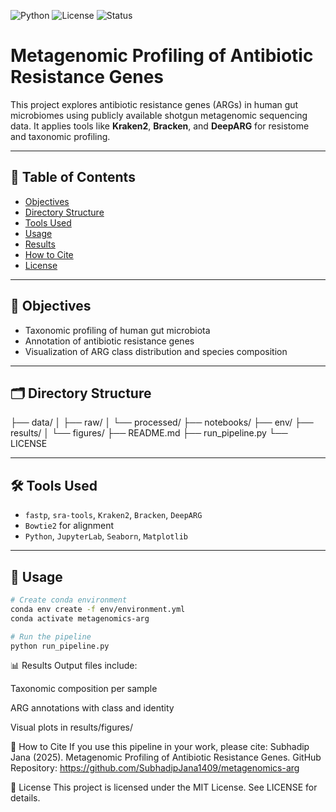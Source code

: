 ![Python](https://img.shields.io/badge/Python-3.10-blue?logo=python)
![License](https://img.shields.io/badge/License-MIT-green.svg)
![Status](https://img.shields.io/badge/Project-Active-brightgreen)

# Metagenomic Profiling of Antibiotic Resistance Genes

This project explores antibiotic resistance genes (ARGs) in human gut microbiomes using publicly available shotgun metagenomic sequencing data. It applies tools like **Kraken2**, **Bracken**, and **DeepARG** for resistome and taxonomic profiling.

---

## 📑 Table of Contents

- [Objectives](#objectives)
- [Directory Structure](#directory-structure)
- [Tools Used](#tools-used)
- [Usage](#usage)
- [Results](#results)
- [How to Cite](#how-to-cite)
- [License](#license)

---

## 🎯 Objectives

- Taxonomic profiling of human gut microbiota
- Annotation of antibiotic resistance genes
- Visualization of ARG class distribution and species composition

---

## 🗂️ Directory Structure

├── data/
│ ├── raw/
│ └── processed/
├── notebooks/
├── env/
├── results/
│ └── figures/
├── README.md
├── run_pipeline.py
└── LICENSE

---

## 🛠️ Tools Used

- `fastp`, `sra-tools`, `Kraken2`, `Bracken`, `DeepARG`
- `Bowtie2` for alignment
- `Python`, `JupyterLab`, `Seaborn`, `Matplotlib`

---

## 🚀 Usage

```bash
# Create conda environment
conda env create -f env/environment.yml
conda activate metagenomics-arg

# Run the pipeline
python run_pipeline.py
```

📊 Results
Output files include:

Taxonomic composition per sample

ARG annotations with class and identity

Visual plots in results/figures/


📖 How to Cite
If you use this pipeline in your work, please cite:
Subhadip Jana (2025).
Metagenomic Profiling of Antibiotic Resistance Genes.
GitHub Repository: https://github.com/SubhadipJana1409/metagenomics-arg


🪪 License
This project is licensed under the MIT License. See LICENSE for details.
